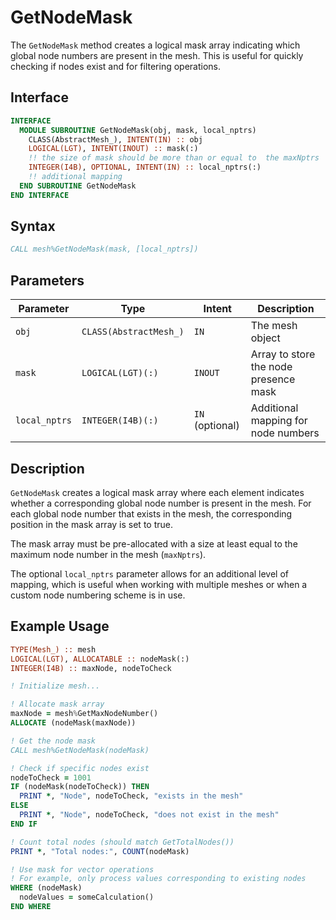 # GetNodeMask

The `GetNodeMask` method creates a logical mask array indicating which global node numbers are present in the mesh. This is useful for quickly checking if nodes exist and for filtering operations.

## Interface

```fortran
INTERFACE
  MODULE SUBROUTINE GetNodeMask(obj, mask, local_nptrs)
    CLASS(AbstractMesh_), INTENT(IN) :: obj
    LOGICAL(LGT), INTENT(INOUT) :: mask(:)
    !! the size of mask should be more than or equal to  the maxNptrs
    INTEGER(I4B), OPTIONAL, INTENT(IN) :: local_nptrs(:)
    !! additional mapping
  END SUBROUTINE GetNodeMask
END INTERFACE
```

## Syntax

```fortran
CALL mesh%GetNodeMask(mask, [local_nptrs])
```

## Parameters

| Parameter     | Type                   | Intent          | Description                           |
| ------------- | ---------------------- | --------------- | ------------------------------------- |
| `obj`         | `CLASS(AbstractMesh_)` | `IN`            | The mesh object                       |
| `mask`        | `LOGICAL(LGT)(:)`      | `INOUT`         | Array to store the node presence mask |
| `local_nptrs` | `INTEGER(I4B)(:)`      | `IN` (optional) | Additional mapping for node numbers   |

## Description

`GetNodeMask` creates a logical mask array where each element indicates whether a corresponding global node number is present in the mesh. For each global node number that exists in the mesh, the corresponding position in the mask array is set to true.

The mask array must be pre-allocated with a size at least equal to the maximum node number in the mesh (`maxNptrs`).

The optional `local_nptrs` parameter allows for an additional level of mapping, which is useful when working with multiple meshes or when a custom node numbering scheme is in use.

## Example Usage

```fortran
TYPE(Mesh_) :: mesh
LOGICAL(LGT), ALLOCATABLE :: nodeMask(:)
INTEGER(I4B) :: maxNode, nodeToCheck

! Initialize mesh...

! Allocate mask array
maxNode = mesh%GetMaxNodeNumber()
ALLOCATE (nodeMask(maxNode))

! Get the node mask
CALL mesh%GetNodeMask(nodeMask)

! Check if specific nodes exist
nodeToCheck = 1001
IF (nodeMask(nodeToCheck)) THEN
  PRINT *, "Node", nodeToCheck, "exists in the mesh"
ELSE
  PRINT *, "Node", nodeToCheck, "does not exist in the mesh"
END IF

! Count total nodes (should match GetTotalNodes())
PRINT *, "Total nodes:", COUNT(nodeMask)

! Use mask for vector operations
! For example, only process values corresponding to existing nodes
WHERE (nodeMask)
  nodeValues = someCalculation()
END WHERE
```
